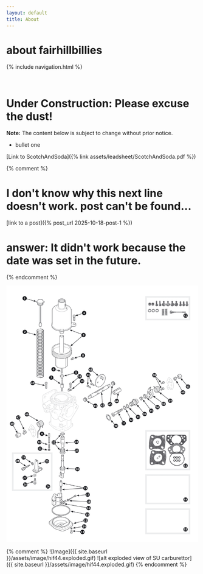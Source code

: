 ```yaml
---
layout: default
title: About
---
```

# about fairhillbillies

{% include navigation.html %}

&nbsp;

# Under Construction: Please excuse the dust!
**Note:** The content below is subject to change without prior notice.

- bullet one

[Link to ScotchAndSoda]({% link assets/leadsheet/ScotchAndSoda.pdf %})

{% comment %}
# I don't know why this next line doesn't work.  post can't be found...
[link to a post]({% post_url 2025-10-18-post-1 %})
# answer: It didn't work because the date was set in the future. 
{% endcomment %}

![exploded view of SU carburettor]( /assets/image/hif44.exploded.gif  "HIF44 exploded")

{% comment %}
![Image]({{ site.baseurl }}/assets/image/hif44.exploded.gif)
![alt exploded view of SU carburettor]({{ site.baseurl }}/assets/image/hif44.exploded.gif)
{% endcomment %}


